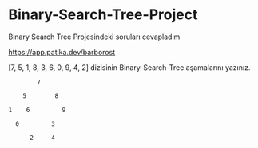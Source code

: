 # Binary-Search-Tree-Project
Binary Search Tree Projesindeki soruları cevapladım


https://app.patika.dev/barborost

[7, 5, 1, 8, 3, 6, 0, 9, 4, 2] dizisinin Binary-Search-Tree aşamalarını yazınız.

            7
            
        5        8
        
    1    6         9  
    
      0         3
      
          2     4
    
  
